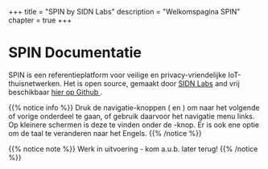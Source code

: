+++
title = "SPIN by SIDN Labs"
description = "Welkomspagina SPIN"
chapter = true
+++

# SPIN Documentatie
SPIN is een referentieplatform voor veilige en privacy-vriendelijke IoT-thuisnetwerken. Het is open source, gemaakt door [SIDN Labs](https://www.sidnlabs.nl "Bezoek onze website") and vrij beschikbaar [hier op Github <i class='fa fa-github'></i>](https://github.com/sidn/spin). 

{{% notice info %}}
Druk de navigatie-knoppen (<i class='fa fa-chevron-left'></i> en
<i class='fa fa-chevron-right'></i>) om naar het volgende of vorige onderdeel te gaan, of
gebruik daarvoor het navigatie menu links. Op kleinere schermen is deze te vinden
onder de <i class="fa fa-bars"></i>-knop. Er is ook ene optie om de taal te veranderen naar het Engels.
{{% /notice %}}

{{% notice note %}}
Werk in uitvoering - kom a.u.b. later terug!
{{% /notice %}}